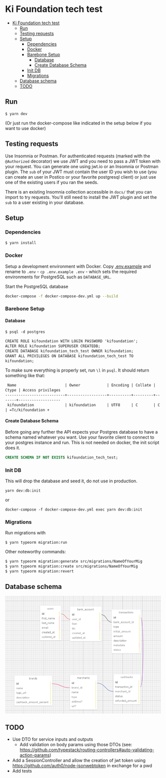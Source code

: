 # Ki Foundation tech test

- [Ki Foundation tech test](#ki-foundation-tech-test)
  - [Run](#run)
  - [Testing requests](#testing-requests)
  - [Setup](#setup)
    - [Dependencies](#dependencies)
    - [Docker](#docker)
    - [Barebone Setup](#barebone-setup)
      - [Database](#database)
      - [Create Database Schema](#create-database-schema)
    - [Init DB](#init-db)
    - [Migrations](#migrations)
  - [Database schema](#database-schema)
  - [TODO](#todo)

## Run

```
$ yarn dev
```

(Or just run the docker-compose like indicated in the setup below if you want to use docker)

## Testing requests

Use Insomnia or Postman.
For authenticated requests (marked with the `@Authorized` decorator) we use JWT and you need to pass a JWT token with your request.
You can generate one using jwt.io or an Insomnia or Postman plugin.
The `sub` of your JWT must contain the user ID you wish to use (you can create an user in Postico or your favorite postgresql client) or just use one of the existing users if you ran the seeds.

There is an existing Insomnia collection accessible in `docs/` that you can import to try requests. You'll still need to install the JWT plugin and set the `sub` to a user existing in your database.

## Setup

### Dependencies

```
$ yarn install
```

### Docker

Setup a development environment with Docker. Copy [.env.example](./.env.example) and rename to `.env` - `cp .env.example .env` - which sets the required environments for PostgreSQL such as `DATABASE_URL`.

Start the PostgreSQL database

```bash
docker-compose -f docker-compose-dev.yml up --build
```

### Barebone Setup

#### Database

```
$ psql -d postgres
```

```
CREATE ROLE kifoundation WITH LOGIN PASSWORD 'kifoundation';
ALTER ROLE kifoundation SUPERUSER CREATEDB;
CREATE DATABASE kifoundation_tech_test OWNER kifoundation;
GRANT ALL PRIVILEGES ON DATABASE kifoundation_tech_test TO kifoundation;
```

To make sure everything is properly set, run `\l` in `psql`. It should return something like that:

```
 Name                      | Owner            | Encoding | Collate | Ctype | Access privileges
---------------------------+------------------+----------+---------+-------+-------------------
 kifoundation              | kifoundation     | UTF8     | C       | C     | =Tc/kifoundation +
```

#### Create Database Schema

Before going any further the API expects your Postgres database to have a schema named whatever you want. Use your favorite client to connect to your postgres instance and run.
This is not needed on docker, the init script does it.

```sql
CREATE SCHEMA IF NOT EXISTS kifoundation_tech_test;
```

### Init DB

This will drop the database and seed it, do not use in production.

```
yarn dev:db:init
```

or

```
docker-compose -f docker-compose-dev.yml exec yarn dev:db:init
```

### Migrations

Run migrations with

```
$ yarn typeorm migration:run
```

Other noteworthy commands:

```
$ yarn typeorm migration:generate src/migrations/NameOfYourMig
$ yarn typeorm migration:create src/migrations/NameOfYourMig
$ yarn typeorm migration:revert
```

## Database schema

![Database schema](docs/schema.png)

## TODO

- Use DTO for service inputs and outputs
  - Add validation on body params using those DTOs (see: https://github.com/typestack/routing-controllers#auto-validating-action-params)
- Add a SessionController and allow the creation of jwt token using https://github.com/auth0/node-jsonwebtoken in exchange for a pwd
- Add tests
